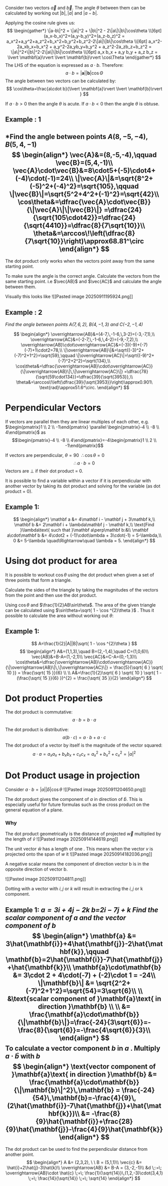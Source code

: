 Consider two vectors $\vec{a}$ and $\vec{b}$. The angle $\theta$ between them can be calculated by working out $|b|,|a|$ and $|a-b|$. 

Applying the cosine rule gives us:
$$
\begin{gather*}
\|a-b\|^2 = \|a\|^2 + \|b\|^2 - 2\|a\|\|b\|\cos\theta \\[6pt]
(a_x-b_x)^2+(a_y-b_y)^2+(a_z-b_z)^2 = a_x^2+a_y^2+a_z^2+b_x^2+b_y^2+b_z^2-2\|a\|\|b\|\cos\theta \\[6pt]
a_x^2-2a_xb_x+b_x^2 + a_y^2-2a_yb_y+b_y^2 + a_z^2-2a_zb_z+b_z^2 = \|a\|^2+\|b\|^2-2\|a\|\|b\|\cos\theta \\[6pt]
a_x b_x + a_y b_y + a_z b_z = \lvert \mathbf{a}\rvert \lvert \mathbf{b}\rvert \cos\Theta
\end{gather*}
$$
The LHS of the equation is expressed as $a\cdot b$. Therefore:
$$
a\cdot b=\lvert \mathbf{a}\rvert \lvert \mathbf{b}\rvert \cos\Theta
$$
The angle between two vectors can be calculated by:
$$
\cos\theta=\frac{a\cdot b}{\lvert \mathbf{a}\rvert \lvert \mathbf{b}\rvert }
$$

If $a\cdot b>0$ then the angle $\theta$ is acute. 
If $a\cdot b<0$ then the angle $\theta$ is obtuse.
## Example : 1
*Find the angle between points $A(8,-5,-4)$, $B(5,4,-1)$
$$
\begin{align*}
\vec{A}&=(8,-5,-4),\qquad \vec{B}=(5,4,-1)\\
\vec{A}\cdot\vec{B}&=8\cdot5+(-5)\cdot4+(-4)\cdot(-1)=24\\
\|\vec{A}\|&=\sqrt{8^2+(-5)^2+(-4)^2}=\sqrt{105},\qquad
\|\vec{B}\|=\sqrt{5^2+4^2+(-1)^2}=\sqrt{42}\\
\cos\theta&=\dfrac{\vec{A}\cdot\vec{B}}{\|\vec{A}\|\|\vec{B}\|}
=\dfrac{24}{\sqrt{105\cdot42}}=\dfrac{24}{\sqrt{4410}}=\dfrac{8}{7\sqrt{10}}\\
\theta&=\arccos\!\left(\dfrac{8}{7\sqrt{10}}\right)\approx68.81^\circ
\end{align*}
$$
---

The dot product only works when the vectors point away from the same starting point.

To make sure the angle is the correct angle. Calculate the vectors from the same starting point. i.e $\vec{AB}$ and $\vec{AC}$ and calculate the angle between them. 

Visually this looks like
![[Pasted image 20250911195924.png]]
## Example : 2
*Find the angle between points $A(7,6,2)$, $B(4,-1,3)$ and $C(-2,-1,4)$* 

$$
\begin{align*}
\overrightarrow{AB}&=(4-7,\,-1-6,\,3-2)=(-3,-7,1),\\
\overrightarrow{AC}&=(-2-7,\,-1-6,\,4-2)=(-9,-7,2),\\
\overrightarrow{AB}\cdot\overrightarrow{AC}&=(-3)(-9)+(-7)(-7)+1\cdot2=78,\\
\|\overrightarrow{AB}\|&=\sqrt{(-3)^2+(-7)^2+1^2}=\sqrt{59},\qquad
\|\overrightarrow{AC}\|=\sqrt{(-9)^2+(-7)^2+2^2}=\sqrt{134},\\
\cos\theta&=\dfrac{\overrightarrow{AB}\cdot\overrightarrow{AC}}{\|\overrightarrow{AB}\|\,\|\overrightarrow{AC}\|}
=\dfrac{78}{\sqrt{59\cdot134}}=\dfrac{39}{\sqrt{3953}},\\
\theta&=\arccos\!\left(\dfrac{39}{\sqrt{3953}}\right)\approx0.901\ \text{rad}\approx51.6^\circ.
\end{align*}
$$

# Perpendicular Vectors
If vectors are parallel then they are linear multiples of each other, e.g. $\begin{pmatrix}1 \\ 2 \\ -1\end{pmatrix} \parallel \begin{pmatrix}-4 \\ -8 \\ 4\end{pmatrix}$ as $$\begin{pmatrix}-4 \\ -8 \\ 4\end{pmatrix}=-4\begin{pmatrix}1 \\ 2 \\ -1\end{pmatrix}$$

If vectors are perpendicular, $\theta=90\ \ \therefore\cos\theta=0$
$$
\therefore a\cdot b=0
$$
Vectors are $\perp$ if their dot product = 0.

It is possible to find a variable within a vector if it is perpendicular with another vector by taking its dot product and solving for the variable (as dot product = 0).
## Example 1:
$$
\begin{align*}
\mathbf a &= 4\mathbf i - \mathbf j + 3\mathbf k,\\
\mathbf b &= 2\mathbf i + \lambda\mathbf j - \mathbf k,\\
\text{Find }\lambda\text{ such that }\mathbf a\perp\mathbf b:&\\
\mathbf a\cdot\mathbf b &= 4\cdot2 + (-1)\cdot\lambda + 3\cdot(-1) = 5-\lambda,\\
0 &= 5-\lambda \quad\Rightarrow\quad \lambda = 5.
\end{align*}
$$

# Using dot product for area
It is possible to workout $\cos\theta$ using the dot product when given a set of three points that form a triangle. 

Calculate the sides of the triangle by taking the magnitudes of the vectors from the point and then use the dot product.

Using $\cos\theta$ and $\frac{1}{2}AB\sin\theta$. The area of the given triangle can be calculated using $\sin\theta=\sqrt{ 1 - \cos ^{2}\theta }$ . Thus it possible to calculate the area without working out $\theta$:
## Example 1:
$$
A=\frac{1}{2}|A||B|\sqrt{ 1 - \cos ^{2}\theta }
$$
$$
\begin{align*}
A&=(1,1,3),\quad B=(2,-1,4),\quad C=(1,0,6)\\
\vec{AB}&=B-A=(1,-2,1)\\
\vec{AC}&=C-A=(0,-1,3)\\
\cos\theta&=\dfrac{\overrightarrow{AB}\cdot\overrightarrow{AC}}{\|\overrightarrow{AB}\|\,\|\overrightarrow{AC}\|} = \frac{5}{\sqrt{ 6 } \sqrt{ 10 }} = \frac{\sqrt{ 15 }}{6} \\ \\
A&=\frac{1}{2}\sqrt{ 6 } \sqrt{ 10 } \sqrt{ 1 - (\frac{\sqrt{ 15 }}{6} })^{2} = \frac{\sqrt{ 35 }}{2}
\end{align*}
$$
# Dot product Properties
The dot product is commutative:
$$
a\cdot b=b\cdot a
$$

The dot product is distributive:
$$
a(b\cdot c) =  a\cdot b + a\cdot c
$$
The dot product of a vector by itself is the magnitude of the vector squared:
$$
a\cdot a=a_{x}a_{x}+b_{x}b_{x}+c_{x}c_{x}=a_{x}^{2}+b_{x}^{2}+c_{x}^{2} = |a|^{2} 
$$

# Dot Product usage in projection
Consider $a\cdot b=|a||\hat{b}|\cos\theta$
![[Pasted image 20250911204650.png]]

The dot product gives the component of $a$ in direction of $\hat{b}$. This is especially useful for future formulas such as the cross product on the general equation of a plane.

### Why
The dot product geometrically is the distance of projected $\vec{w}$ multiplied by the length of $\hat{v}$
![[Pasted image 20250914144619.png]]

The unit vector $\hat{w}$ has a length of one . This means when the vector $v$ is projected onto the span of $w$ it 
![[Pasted image 20250914182036.png]]



A negative scalar means the component of direction vector b is in the opposite direction of vector b.

![[Pasted image 20250911204811.png]]

Dotting with a vector with $i,j$ or $k$ will result in extracting the $i,j$ or k component.

Example 1:
*$a=3i+4j-2k$ b=$2i-7j+k$  Find the scalar component of a and the vector component of b*
$$
\begin{align*}
\mathbf{a} &= 3\hat{\mathbf{i}}+4\hat{\mathbf{j}}-2\hat{\mathbf{k}},\qquad 
\mathbf{b}=2\hat{\mathbf{i}}-7\hat{\mathbf{j}}+\hat{\mathbf{k}}\\
\mathbf{a}\cdot\mathbf{b} &= 3\cdot 2 + 4\cdot(-7) + (-2)\cdot 1 = -24\\
\|\mathbf{b}\| &= \sqrt{2^2+(-7)^2+1^2}=\sqrt{54}=3\sqrt{6}\\ \\
&\text{scalar component of }\mathbf{a}\text{ in direction }\mathbf{b} \\ \\
&= \frac{\mathbf{a}\cdot\mathbf{b}}{\|\mathbf{b}\|}=\frac{-24}{3\sqrt{6}}=-\frac{8}{\sqrt{6}}=-\frac{4\sqrt{6}}{3}\\
\end{align*}
$$
To calculate a vector component $b$ in $a$ . Multiply $a\cdot\hat{b}$ with $b$
$$
\begin{align*}
\text{vector component of }\mathbf{a}\text{ in direction }\mathbf{b}
&= \frac{\mathbf{a}\cdot\mathbf{b}}{\|\mathbf{b}\|^2}\,\mathbf{b}
= \frac{-24}{54}\,\mathbf{b}=-\frac{4}{9}\,(2\hat{\mathbf{i}}-7\hat{\mathbf{j}}+\hat{\mathbf{k}})\\
&= -\frac{8}{9}\hat{\mathbf{i}}+\frac{28}{9}\hat{\mathbf{j}}-\frac{4}{9}\hat{\mathbf{k}}
\end{align*}
$$
--- 
The dot product can be used to find the perpendicular distance from another point. 
$$
\begin{align*}
A &= (2,3,2), \ \ B = (5,1,1)\\
\vec{c} &= \hat{i}+2\hat{j}-3\hat{k}\\
\overrightarrow{AB} &= B-A = (3,-2,-1)\\
&d \;:=\; \overrightarrow{AB}\cdot \hat{c} \;=\; \frac{1}{\sqrt{14}}\,(1,2,-3)\cdot(3,4,1) \;=\; \frac{14}{\sqrt{14}} \;=\; \sqrt{14}
\end{align*}
$$